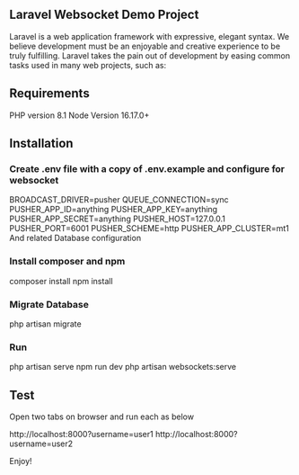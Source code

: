 ## Laravel Websocket Demo Project

Laravel is a web application framework with expressive, elegant syntax. We believe development must be an enjoyable and creative experience to be truly fulfilling. Laravel takes the pain out of development by easing common tasks used in many web projects, such as:



## Requirements

PHP version 8.1
Node Version 16.17.0+

## Installation

### Create .env file with a copy of .env.example and configure for websocket
  BROADCAST_DRIVER=pusher
  QUEUE_CONNECTION=sync
  PUSHER_APP_ID=anything
  PUSHER_APP_KEY=anything
  PUSHER_APP_SECRET=anything
  PUSHER_HOST=127.0.0.1
  PUSHER_PORT=6001
  PUSHER_SCHEME=http
  PUSHER_APP_CLUSTER=mt1
And related Database configuration
### Install composer and npm
composer install
npm install
### Migrate Database
php artisan migrate
### Run
php artisan serve
npm run dev
php artisan websockets:serve

## Test
Open two tabs on browser and run each as below

http://localhost:8000?username=user1
http://localhost:8000?username=user2

Enjoy!


